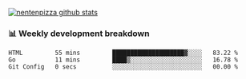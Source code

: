 [![nentenpizza github stats](https://github-readme-stats.vercel.app/api?username=nentenpizza&count_private=true)](https://github.com/anuraghazra/github-readme-stats)

### 📊 Weekly development breakdown
<!--START_SECTION:waka-->

```text
HTML         55 mins         ████████████████████▓░░░░   83.22 %
Go           11 mins         ████▒░░░░░░░░░░░░░░░░░░░░   16.78 %
Git Config   0 secs          ░░░░░░░░░░░░░░░░░░░░░░░░░   00.00 %
```

<!--END_SECTION:waka-->

